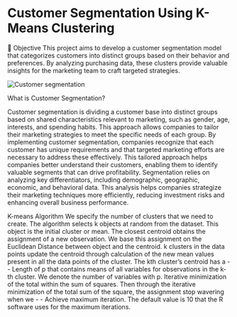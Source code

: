 # Customer Segmentation Using K-Means Clustering

📌 Objective
This project aims to develop a customer segmentation model that categorizes customers into distinct groups based on their behavior and preferences. By analyzing purchasing data, these clusters provide valuable insights for the marketing team to craft targeted strategies.

![Customer segmentation](https://github.com/user-attachments/assets/87c0fadd-5b89-4b79-95b6-dcb772cd5686)


What is Customer Segmentation?

Customer segmentation is dividing a customer base into distinct groups based on shared characteristics relevant to marketing, such as gender, age, interests, and spending habits. This approach allows companies to tailor their marketing strategies to meet the specific needs of each group.
By implementing customer segmentation, companies recognize that each customer has unique requirements and that targeted marketing efforts are necessary to address these effectively. This tailored approach helps companies better understand their customers, enabling them to identify valuable segments that can drive profitability.
Segmentation relies on analyzing key differentiators, including demographic, geographic, economic, and behavioral data. This analysis helps companies strategize their marketing techniques more efficiently, reducing investment risks and enhancing overall business performance.

K-means Algorithm
We specify the number of clusters that we need to create.
The algorithm selects k objects at random from the dataset. This object is the initial cluster or mean.
The closest centroid obtains the assignment of a new observation. We base this assignment on the Euclidean Distance between object and the centroid.
k clusters in the data points update the centroid through calculation of the new mean values present in all the data points of the cluster. The kth cluster’s centroid has a - - Length of p that contains means of all variables for observations in the k-th cluster. We denote the number of variables with p.
Iterative minimization of the total within the sum of squares. Then through the iterative minimization of the total sum of the square, the assignment stop wavering when we - - Achieve maximum iteration. The default value is 10 that the R software uses for the maximum iterations.

